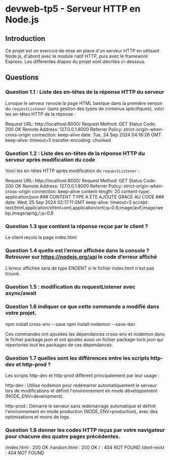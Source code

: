 # devweb-tp5 - Serveur HTTP en Node.js

## Introduction

Ce projet est un exercice de mise en place d'un serveur HTTP en utilisant Node.js, d'abord avec le module natif HTTP, puis avec le framework Express. Les différentes étapes du projet sont décrites ci-dessous.

## Questions

### Question 1.1 : Liste des en-têtes de la réponse HTTP du serveur

Lorsque le serveur renvoie la page HTML basique dans la première version du `requestListener` (sans gestion des types de contenus spécifiques), voici les en-têtes HTTP de la réponse :

Request URL:
http://localhost:8000/
Request Method:
GET
Status Code:
200 OK
Remote Address:
127.0.0.1:8000
Referrer Policy:
strict-origin-when-cross-origin
connection:
keep-alive
date:
Tue, 24 Sep 2024 04:18:26 GMT
keep-alive:
timeout=5
transfer-encoding:
chunked


### Question 1.2 : Liste des en-têtes de la réponse HTTP du serveur après modification du code

Voici les en-têtes HTTP après modification du `requestListener` : 

Request URL:
http://localhost:8000/
Request Method:
GET
Status Code:
200 OK
Remote Address:
127.0.0.1:8000
Referrer Policy:
strict-origin-when-cross-origin
connection:
keep-alive
content-length:
20
content-type:
application/json ### CONTENT TYPE A ETE AJOUTE GRACE AU CODE ###
date:
Wed, 25 Sep 2024 02:17:11 GMT
keep-alive:
timeout=5
accept:
text/html,application/xhtml+xml,application/xml;q=0.9,image/avif,image/webp,image/apng,*/*;q=0.8

### Question 1.3 que contient la réponse reçue par le client ? 

Le client reçois la page index.html 

### Question 1.4 quelle est l’erreur affichée dans la console ? Retrouver sur https://nodejs.org/api le code d’erreur affiché 

L'erreur affichée sera de type ENOENT si le fichier index.html n'est pas trouvé.

### Question 1.5 : modification du requestListener avec async/await

### Question 1.6 indiquer ce que cette commande a modifié dans votre projet.

npm install cross-env --save
npm install nodemon --save-dev

Ces commandes ont ajoutées les dépendances cross-env et nodemon dans le fichier package.json et ont ajoutés aussi un fichier package-lock.json qui répertories tout les packages de ces dépendances.

### Question 1.7 quelles sont les différences entre les scripts http-dev et http-prod ?

Les scripts http-dev et http-prod diffèrent principalement par leur usage :

http-dev : Utilise nodemon pour redémarrer automatiquement le serveur lors de modifications et définit l'environnement en mode développement (NODE_ENV=development).

http-prod : Démarre le serveur sans redémarrage automatique et définit l'environnement en mode production (NODE_ENV=production), avec des optimisations et moins de logs.

### Question 1.8 donner les codes HTTP reçus par votre navigateur pour chacune des quatre pages précédentes.

/index.html : 200 OK
/random.html : 200 OK
/ : 404 NOT FOUND
/dont-exist : 404 NOT FOUND

